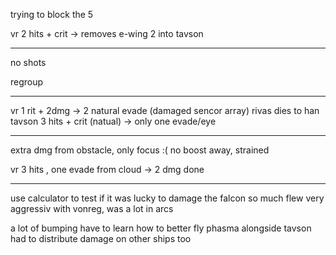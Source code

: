 trying to block the 5

vr 2 hits + crit -> removes e-wing
2 into tavson

---

no shots

regroup

---

vr 1 rit + 2dmg -> 2 natural evade (damaged sencor array)
rivas dies to han
tavson 3 hits + crit (natual) -> only one evade/eye

---

extra dmg from obstacle, only focus :( no boost away, strained

vr 3 hits , one evade from cloud -> 2 dmg
done

---

use calculator to test if it was lucky to damage the falcon so much
flew very aggressiv with vonreg, was a lot in arcs

a lot of bumping have to learn how to better fly phasma alongside tavson
had to distribute damage on other ships too
